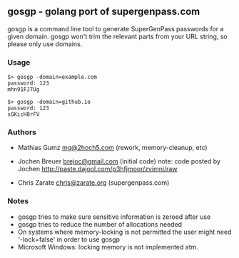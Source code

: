 ## gosgp - golang port of supergenpass.com

gosgp is a command line tool to generate SuperGenPass passwords
for a given domain. gosgp won't trim the relevant parts from your
URL string, so please only use domains.

### Usage

    $> gosgp -domain=example.com
    password: 123
    mhn91FJ7Ug

    $> gosgp -domain=github.io
    password: 123
    sGKicH8rFV

### Authors

* Mathias Gumz  <mg@2hoch5.com>   (rework, memory-cleanup, etc)
* Jochen Breuer <brejoc@gmail.com> (initial code)
   note: code posted by Jochen http://paste.dajool.com/p3hfjmoor/zvimni/raw

* Chris Zarate <chris@zarate.org> (supergenpass.com)

### Notes

* gosgp tries to make sure sensitive information is zeroed after use
* gosgp tries to reduce the number of allocations needed
* On systems where memory-locking is not permitted the user might need '-lock=false'
  in order to use gosgp
* Microsoft Windows: locking memory is not implemented atm.
